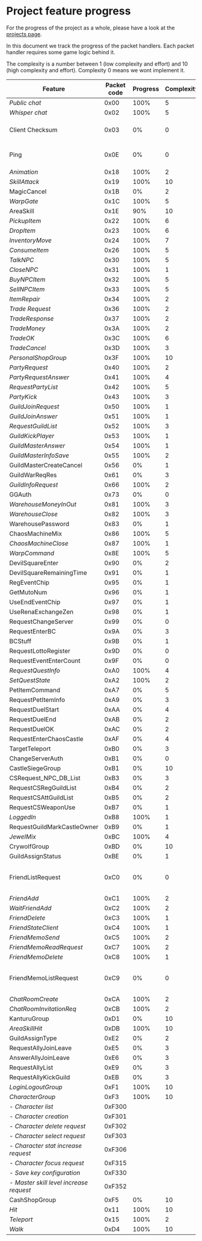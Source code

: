﻿# Project feature progress

For the progress of the project as a whole, please have a look at the [projects page](https://github.com/MUnique/OpenMU/projects).

In this document we track the progress of the packet handlers.
Each packet handler requires some game logic behind it.

The complexity is a number between 1 (low complexity and effort) and 10 (high complexity and effort).
Complexity 0 means we wont implement it.

| Feature                     | Packet code       | Progress | Complexity | Note                                          |
|-----------------------------|-------------------|----------|------------|-----------------------------------------------|
| *Public chat*               | 0x00              | 100%     | 5          |                                               |
| *Whisper chat*              | 0x02              | 100%     | 5          |                                               |
| Client Checksum             | 0x03              | 0%       | 0          | Don't need - no security benefit              |
| Ping                        | 0x0E              | 0%       | 0          | Don't need - no security benefit              |
| *Animation*                   | 0x18              | 100%     | 2          |                                               |
| *SkillAttack*                | 0x19              | 100%     | 10         |                                               |
| MagicCancel                 | 0x1B              | 0%       | 2          |                                               |
| *WarpGate*                    | 0x1C              | 100%     | 5          |                                               |
| AreaSkill                   | 0x1E              | 90%      | 10         |                                               |
| *PickupItem*                  | 0x22              | 100%     | 6          |                                               |
| *DropItem*                    | 0x23              | 100%     | 6          |                                               |
| *InventoryMove*               | 0x24              | 100%     | 7          |                                               |
| *ConsumeItem*                 | 0x26              | 100%     | 5          |                                               |
| *TalkNPC*                     | 0x30              | 100%     | 5          |                                               |
| *CloseNPC*                    | 0x31              | 100%     | 1          |                                               |
| *BuyNPCItem*                  | 0x32              | 100%     | 5          |                                               |
| *SellNPCItem*                 | 0x33              | 100%     | 5          |                                               |
| *ItemRepair*                  | 0x34              | 100%     | 2          |                                               |
| *Trade Request*               | 0x36              | 100%     | 2          |                                               |
| *TradeResponse*               | 0x37              | 100%     | 2          |                                               |
| *TradeMoney*                  | 0x3A              | 100%     | 2          |                                               |
| *TradeOK*                     | 0x3C              | 100%     | 6          |                                               |
| *TradeCancel*                 | 0x3D              | 100%     | 3          |                                               |
| *PersonalShopGroup*           | 0x3F              | 100%     | 10         |                                               |
| *PartyRequest*                | 0x40              | 100%     | 2          |                                               |
| *PartyRequestAnswer*          | 0x41              | 100%     | 4          |                                               |
| *RequestPartyList*            | 0x42              | 100%     | 5          |                                               |
| *PartyKick*                   | 0x43              | 100%     | 3          |                                               |
| *GuildJoinRequest*            | 0x50              | 100%     | 1          |                                               |
| *GuildJoinAnswer*             | 0x51              | 100%     | 1          |                                               |
| *RequestGuildList*            | 0x52              | 100%     | 3          |                                               |
| *GuildKickPlayer*             | 0x53              | 100%     | 1          |                                               |
| *GuildMasterAnswer*           | 0x54              | 100%     | 1          |                                               |
| *GuildMasterInfoSave*         | 0x55              | 100%     | 2          |                                               |
| GuildMasterCreateCancel     | 0x56              | 0%       | 1          |                                               |
| GuildWarReqRes              | 0x61              | 0%       | 3          |                                               |
| *GuildInfoRequest*            | 0x66              | 100%     | 2          |                                               |
| GGAuth                      | 0x73              | 0%       | 0          |                                               |
| *WarehouseMoneyInOut*         | 0x81              | 100%     | 3          |                                               |
| *WarehouseClose*              | 0x82              | 100%     | 3          |                                               |
| WarehousePassword           | 0x83              | 0%       | 1          |                                               |
| ChaosMachineMix             | 0x86              | 100%     | 5          |                                               |
| *ChaosMachineClose*           | 0x87              | 100%     | 1          |                                               |
| *WarpCommand*                 | 0x8E              | 100%     | 5          |                                               |
| DevilSquareEnter            | 0x90              | 0%       | 2          |                                               |
| DevilSquareRemainingTime    | 0x91              | 0%       | 1          |                                               |
| RegEventChip                | 0x95              | 0%       | 1          |                                               |
| GetMutoNum                  | 0x96              | 0%       | 1          |                                               |
| UseEndEventChip             | 0x97              | 0%       | 1          |                                               |
| UseRenaExchangeZen          | 0x98              | 0%       | 1          |                                               |
| RequestChangeServer         | 0x99              | 0%       | 0          |                                               |
| RequestEnterBC              | 0x9A              | 0%       | 3          |                                               |
| BCStuff                     | 0x9B              | 0%       | 1          |                                               |
| RequestLottoRegister        | 0x9D              | 0%       | 0          |                                               |
| RequestEventEnterCount      | 0x9F              | 0%       | 0          |                                               |
| *RequestQuestInfo*            | 0xA0              | 100%     | 4          |                                               |
| *SetQuestState*               | 0xA2              | 100%     | 2          |                                               |
| PetItemCommand              | 0xA7              | 0%       | 5          |                                               |
| RequestPetItemInfo          | 0xA9              | 0%       | 3          |                                               |
| RequestDuelStart            | 0xAA              | 0%       | 4          |                                               |
| RequestDuelEnd              | 0xAB              | 0%       | 2          |                                               |
| RequestDuelOK               | 0xAC              | 0%       | 2          |                                               |
| RequestEnterChaosCastle     | 0xAF              | 0%       | 4          |                                               |
| TargetTeleport              | 0xB0              | 0%       | 3          |                                               |
| ChangeServerAuth            | 0xB1              | 0%       | 0          |                                               |
| CastleSiegeGroup            | 0xB1              | 0%       | 10         |                                               |
| CSRequest_NPC_DB_List       | 0xB3              | 0%       | 3          |                                               |
| RequestCSRegGuildList       | 0xB4              | 0%       | 2          |                                               |
| RequestCSAttGuildList       | 0xB5              | 0%       | 2          |                                               |
| RequestCSWeaponUse          | 0xB7              | 0%       | 1          |                                               |
| *LoggedIn*                    | 0xB8              | 100%     | 1          |                                               |
| RequestGuildMarkCastleOwner | 0xB9              | 0%       | 1          |                                               |
| *JewelMix*                    | 0xBC              | 100%     | 4          |                                               |
| CrywolfGroup                | 0xBD              | 0%       | 10         |                                               |
| GuildAssignStatus           | 0xBE              | 0%       | 1          |                                               |
| FriendListRequest           | 0xC0              | 0%       | 0          | Not needed, friend list is sent automatically |
| *FriendAdd*                   | 0xC1              | 100%     | 2          |                                               |
| *WaitFriendAdd*               | 0xC2              | 100%     | 2          |                                               |
| *FriendDelete*                | 0xC3              | 100%     | 1          |                                               |
| *FriendStateClient*           | 0xC4              | 100%     | 1          |                                               |
| *FriendMemoSend*              | 0xC5              | 100%     | 2          |                                               |
| *FriendMemoReadRequest*       | 0xC7              | 100%     | 2          |                                               |
| *FriendMemoDelete*            | 0xC8              | 100%     | 1          |                                               |
| FriendMemoListRequest       | 0xC9              | 0%       | 0          | Not needed, letter list is sent automatically |
| *ChatRoomCreate*              | 0xCA              | 100%     | 2          |                                               |
| *ChatRoomInvitationReq*       | 0xCB              | 100%     | 2          |                                               |
| KanturuGroup                | 0xD1              | 0%       | 10         |                                               |
| *AreaSkillHit*                | 0xDB              | 100%     | 10         |                                               |
| GuildAssignType             | 0xE2              | 0%       | 2          |                                               |
| RequestAllyJoinLeave        | 0xE5              | 0%       | 3          |                                               |
| AnswerAllyJoinLeave         | 0xE6              | 0%       | 3          |                                               |
| RequestAllyList             | 0xE9              | 0%       | 3          |                                               |
| RequestAllyKickGuild        | 0xEB              | 0%       | 3          |                                               |
| *LoginLogoutGroup*            | 0xF1              | 100%     | 10         |                                               |
| *CharacterGroup*              | 0xF3              | 100%     | 10         |                                               |
|   - *Character list* | 0xF300            |      |          |                                               |
|   - *Character creation* | 0xF301            |      |          |                                               |
|   - *Character delete request* | 0xF302            |      |          |                                               |
|   - *Character select request* | 0xF303            |      |          |                                               |
|   - *Character stat increase request* | 0xF306            |      |          |                                               |
|   - *Character focus request* | 0xF315            |      |          |                                               |
|   - *Save key configuration* | 0xF330            |      |          |                                               |
|   - *Master skill level increase request* | 0xF352            |      |          |                                               
| CashShopGroup               | 0xF5              | 0%       | 10         | Low priority                                  |
| *Hit*                         | 0x11      | 100%     | 10         |                                               |
| *Teleport*                    | 0x15 | 100%     | 2          |                                               |
| *Walk*                        | 0xD4     | 100%     | 10         |                                               |

